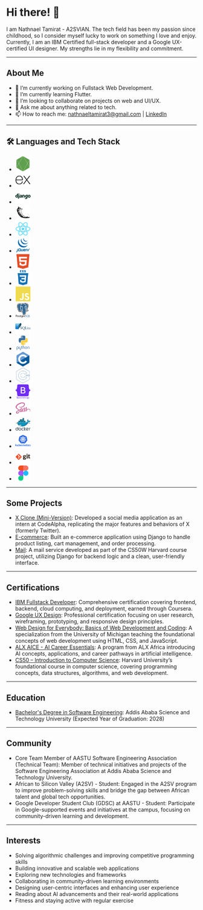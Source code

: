 # Hi there! 👋
I am Nathnael Tamirat - A2SVIAN. The tech field has been my passion since childhood, so I consider myself lucky to work on something I love and enjoy. Currently, I am an IBM Certified full-stack developer and a Google UX-certified UI designer. My strengths lie in my flexibility and commitment.

---

## About Me
- 🔭 I’m currently working on Fullstack Web Development.
- 🌱 I’m currently learning Flutter.
- 👯 I’m looking to collaborate on projects on web and UI/UX.
- 💬 Ask me about anything related to tech.
- 📫 How to reach me: [nathnaeltamirat3@gmail.com](mailto:nathnaeltamirat3@gmail.com) | [LinkedIn](https://www.linkedin.com/in/nathnael-tamirat/)

---

## :hammer_and_wrench: Languages and Tech Stack

- <img src="https://github.com/devicons/devicon/blob/master/icons/nodejs/nodejs-plain.svg" alt="NodeJS" width="40" height="40"/>
- <img src="https://github.com/devicons/devicon/blob/master/icons/express/express-original.svg" alt="Express" width="40" height="40"/>
- <img src="https://github.com/devicons/devicon/blob/master/icons/django/django-plain-wordmark.svg" alt="Django" width="40" height="40"/>
- <img src="https://github.com/devicons/devicon/blob/master/icons/flask/flask-original.svg" alt="Flask" width="40" height="40"/>
- <img src="https://github.com/devicons/devicon/blob/master/icons/react/react-original.svg" alt="React" width="40" height="40"/>
- <img src="https://github.com/devicons/devicon/blob/master/icons/jquery/jquery-plain-wordmark.svg" alt="jQuery" width="40" height="40"/>
- <img src="https://github.com/devicons/devicon/blob/master/icons/html5/html5-plain.svg" alt="HTML5" width="40" height="40"/>
- <img src="https://github.com/devicons/devicon/blob/master/icons/css3/css3-plain-wordmark.svg" alt="CSS3" width="40" height="40"/>
- <img src="https://github.com/devicons/devicon/blob/master/icons/javascript/javascript-plain.svg" alt="JavaScript" width="40" height="40"/>
- <img src="https://github.com/devicons/devicon/blob/master/icons/postgresql/postgresql-original-wordmark.svg" alt="PostgreSQL" width="40" height="40"/>
- <img src="https://github.com/devicons/devicon/blob/master/icons/sqlite/sqlite-original-wordmark.svg" alt="SQLite" width="40" height="40"/>
- <img src="https://github.com/devicons/devicon/blob/master/icons/python/python-original-wordmark.svg" alt="Python" width="40" height="40"/>
- <img src="https://github.com/devicons/devicon/blob/master/icons/c/c-original.svg" alt="C" width="40" height="40"/>
- <img src="https://github.com/devicons/devicon/blob/master/icons/cplusplus/cplusplus-line.svg" alt="C++" width="40" height="40"/>
- <img src="https://github.com/devicons/devicon/blob/master/icons/bootstrap/bootstrap-plain-wordmark.svg" alt="Bootstrap" width="40" height="40"/>
- <img src="https://github.com/devicons/devicon/blob/master/icons/sass/sass-original.svg" alt="Sass" width="40" height="40"/>
- <img src="https://github.com/devicons/devicon/blob/master/icons/docker/docker-original-wordmark.svg" alt="Docker" width="40" height="40"/>
- <img src="https://github.com/devicons/devicon/blob/master/icons/kubernetes/kubernetes-plain-wordmark.svg" alt="Kubernetes" width="40" height="40"/>
- <img src="https://github.com/devicons/devicon/blob/master/icons/git/git-original-wordmark.svg" alt="Git" width="40" height="40"/>
- <img src="https://github.com/devicons/devicon/blob/master/icons/figma/figma-original.svg" alt="Figma" width="40" height="40"/>

---

## Some Projects
- [X Clone (Mini-Version)](https://github.com/nathnaeltamirat/CodeAlpha_Social-Media-Platform): Developed a social media application as an intern at CodeAlpha, replicating the major features and behaviors of X (formerly Twitter).
- [E-commerce](https://github.com/nathnaeltamirat/CodeAlpha_Simple-E-commerce-Store): Built an e-commerce application using Django to handle product listing, cart management, and order processing.
- [Mail](https://github.com/nathnaeltamirat/CS50W/tree/main/mail): A mail service developed as part of the CS50W Harvard course project, utilizing Django for backend logic and a clean, user-friendly interface.

---

## Certifications
- [IBM Fullstack Developer](https://www.coursera.org/account/accomplishments/professional-cert/G3DGLFTAZCN0): Comprehensive certification covering frontend, backend, cloud computing, and deployment, earned through Coursera.
- [Google UX Design](https://www.coursera.org/account/accomplishments/professional-cert/B0HCD1NBHG19): Professional certification focusing on user research, wireframing, prototyping, and responsive design principles.
- [Web Design for Everybody: Basics of Web Development and Coding](https://www.coursera.org/account/accomplishments/specialization/EVWMDMRXAN8Z): A specialization from the University of Michigan teaching the foundational concepts of web development using HTML, CSS, and JavaScript.
- [ALX AICE - AI Career Essentials](https://intranet.alxswe.com/certificates/G6xzPFYEM3): A program from ALX Africa introducing AI concepts, applications, and career pathways in artificial intelligence.
- [CS50 – Introduction to Computer Science](https://certificates.cs50.io/72d146c3-0b45-4689-9ce2-07415d5444d1): Harvard University’s foundational course in computer science, covering programming concepts, data structures, algorithms, and web development.

---

## Education
- [Bachelor's Degree in Software Engineering](http://www.aastu.edu.et/): Addis Ababa Science and Technology University (Expected Year of Graduation: 2028)

---

## Community
- Core Team Member of AASTU Software Engineering Association (Technical Team): Member of technical initiatives and projects of the Software Engineering Association at Addis Ababa Science and Technology University.
- African to Silicon Valley (A2SV) - Student: Engaged in the A2SV program to improve problem-solving skills and bridge the gap between African talent and global tech opportunities.
- Google Developer Student Club (GDSC) at AASTU - Student: Participate in Google-supported events and initiatives at the campus, focusing on community-driven learning and development.

---

## Interests
- Solving algorithmic challenges and improving competitive programming skills
- Building innovative and scalable web applications
- Exploring new technologies and frameworks
- Collaborating in community-driven learning environments
- Designing user-centric interfaces and enhancing user experience
- Reading about AI advancements and their real-world applications
- Fitness and staying active with regular exercise
